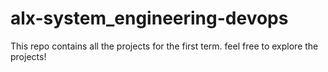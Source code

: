 # alx-system_engineering-devops
This repo contains all the projects for the first term.
feel free to explore the projects!
